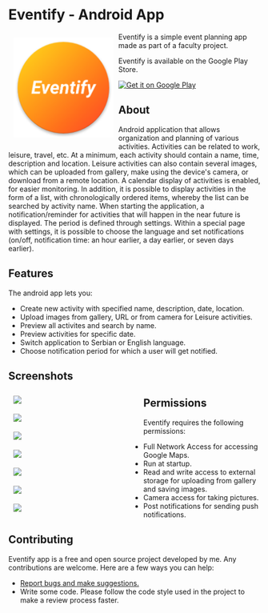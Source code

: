 # Eventify - Android App 

<img src="app/src/main/res/mipmap-xxxhdpi/ic_launcher.png" align="left"
width="200" hspace="10" vspace="10">

Eventify is a simple event planning app made as part of a faculty project.

Eventify is available on the Google Play Store.

<p align="left">
<a href="https://play.google.com/store/apps/details?id=org.unibl.etf.mr.eventify">
    <img alt="Get it on Google Play"
        height="80"
        src="https://play.google.com/intl/en_us/badges/images/generic/en_badge_web_generic.png" />
</a>  
</p>


## About

Android application that allows organization and planning of various activities. Activities can be related to work, leisure, travel, etc.
At a minimum, each activity should contain a name, time, description and location. Leisure activities can also contain several images, which can be uploaded from
gallery, make using the device's camera, or download from a remote location.
A calendar display of activities is enabled, for easier monitoring. In addition, it is possible to display activities in the form of a list, with chronologically ordered items, whereby the list can be searched by activity name. When starting the application, a notification/reminder for activities that will happen in the near future is displayed. The period is defined through settings.
Within a special page with settings, it is possible to choose the language and set notifications (on/off, notification time: an hour earlier, a day earlier, or seven days earlier).

## Features

The android app lets you:
- Create new activity with specified name, description, date, location.
- Upload images from gallery, URL or from camera for Leisure activities.
- Preview all activites and search by name.
- Preview activities for specific date.
- Switch application to Serbian or English language.
- Choose notification period for which a user will get notified.

## Screenshots

<img src="https://github.com/vanja-djenadija/Eventify/assets/130909026/b848068b-595d-47ec-a2ee-01c1d912049a" align="left" width="250" hspace="10" vspace="10">
<img src="https://github.com/vanja-djenadija/Eventify/assets/130909026/8bcd5ce6-37e5-4433-bf8c-06bb6a9eff80" align="left" width="250" hspace="10" vspace="10">
<img src="https://github.com/vanja-djenadija/Eventify/assets/130909026/71016457-16f5-4ebc-9d4d-6e2e483012d3" align="left" width="250" hspace="10" vspace="10">
<img src="https://github.com/vanja-djenadija/Eventify/assets/130909026/376fa8df-e2a2-48c2-abd9-de0ea8d13e48" align="left" width="250" hspace="10" vspace="10">
<img src="https://github.com/vanja-djenadija/Eventify/assets/130909026/f98a70e4-5eac-44bf-aab2-cf8406c8f64c" align="left" width="250" hspace="10" vspace="10">
<img src="https://github.com/vanja-djenadija/Eventify/assets/130909026/859ecf26-fdc5-43cb-953f-9c1097ce0e0b" align="left" width="250" hspace="10" vspace="10">
<img src="https://github.com/vanja-djenadija/Eventify/assets/130909026/69dced87-32e8-45f1-ba31-b987389b316f" align="left" width="250" hspace="10" vspace="10">


## Permissions

Eventify requires the following permissions:
- Full Network Access for accessing Google Maps.
- Run at startup.
- Read and write access to external storage for uploading from gallery and saving images.
- Camera access for taking pictures.
- Post notifications for sending push notifications.

## Contributing

Eventify app is a free and open source project developed by me. Any contributions are welcome. Here are a few ways you can help:
 * [Report bugs and make suggestions.](https://github.com/eventify/android-app/issues)
 * Write some code. Please follow the code style used in the project to make a review process faster.
